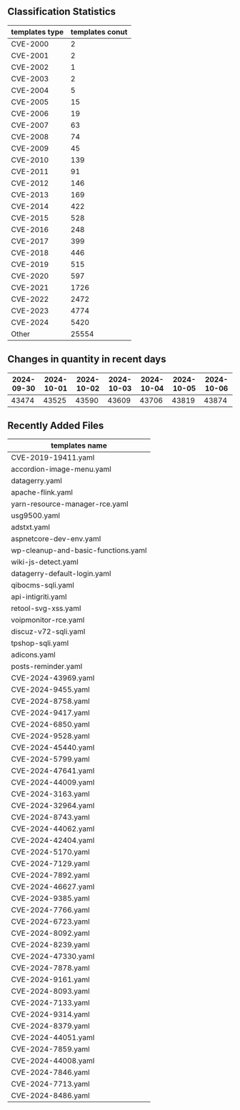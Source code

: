## Classification Statistics
| templates type | templates conut | 
| --- | --- |
| CVE-2000 | 2 |
| CVE-2001 | 2 |
| CVE-2002 | 1 |
| CVE-2003 | 2 |
| CVE-2004 | 5 |
| CVE-2005 | 15 |
| CVE-2006 | 19 |
| CVE-2007 | 63 |
| CVE-2008 | 74 |
| CVE-2009 | 45 |
| CVE-2010 | 139 |
| CVE-2011 | 91 |
| CVE-2012 | 146 |
| CVE-2013 | 169 |
| CVE-2014 | 422 |
| CVE-2015 | 528 |
| CVE-2016 | 248 |
| CVE-2017 | 399 |
| CVE-2018 | 446 |
| CVE-2019 | 515 |
| CVE-2020 | 597 |
| CVE-2021 | 1726 |
| CVE-2022 | 2472 |
| CVE-2023 | 4774 |
| CVE-2024 | 5420 |
| Other | 25554 |
## Changes in quantity in recent days
|2024-09-30 | 2024-10-01 | 2024-10-02 | 2024-10-03 | 2024-10-04 | 2024-10-05 | 2024-10-06|
|--- | ------ | ------ | ------ | ------ | ------ | ---|
|43474 | 43525 | 43590 | 43609 | 43706 | 43819 | 43874|
## Recently Added Files
| templates name | 
| --- |
| CVE-2019-19411.yaml |
| accordion-image-menu.yaml |
| datagerry.yaml |
| apache-flink.yaml |
| yarn-resource-manager-rce.yaml |
| usg9500.yaml |
| adstxt.yaml |
| aspnetcore-dev-env.yaml |
| wp-cleanup-and-basic-functions.yaml |
| wiki-js-detect.yaml |
| datagerry-default-login.yaml |
| qibocms-sqli.yaml |
| api-intigriti.yaml |
| retool-svg-xss.yaml |
| voipmonitor-rce.yaml |
| discuz-v72-sqli.yaml |
| tpshop-sqli.yaml |
| adicons.yaml |
| posts-reminder.yaml |
| CVE-2024-43969.yaml |
| CVE-2024-9455.yaml |
| CVE-2024-8758.yaml |
| CVE-2024-9417.yaml |
| CVE-2024-6850.yaml |
| CVE-2024-9528.yaml |
| CVE-2024-45440.yaml |
| CVE-2024-5799.yaml |
| CVE-2024-47641.yaml |
| CVE-2024-44009.yaml |
| CVE-2024-3163.yaml |
| CVE-2024-32964.yaml |
| CVE-2024-8743.yaml |
| CVE-2024-44062.yaml |
| CVE-2024-42404.yaml |
| CVE-2024-5170.yaml |
| CVE-2024-7129.yaml |
| CVE-2024-7892.yaml |
| CVE-2024-46627.yaml |
| CVE-2024-9385.yaml |
| CVE-2024-7766.yaml |
| CVE-2024-6723.yaml |
| CVE-2024-8092.yaml |
| CVE-2024-8239.yaml |
| CVE-2024-47330.yaml |
| CVE-2024-7878.yaml |
| CVE-2024-9161.yaml |
| CVE-2024-8093.yaml |
| CVE-2024-7133.yaml |
| CVE-2024-9314.yaml |
| CVE-2024-8379.yaml |
| CVE-2024-44051.yaml |
| CVE-2024-7859.yaml |
| CVE-2024-44008.yaml |
| CVE-2024-7846.yaml |
| CVE-2024-7713.yaml |
| CVE-2024-8486.yaml |
